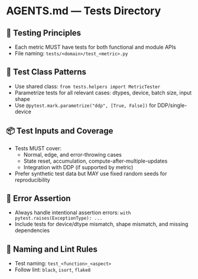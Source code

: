 # AGENTS.md — Tests Directory

## 🦾 Testing Principles

- Each metric MUST have tests for both functional and module APIs
- File naming: `tests/<domain>/test_<metric>.py`

## 🚥 Test Class Patterns

- Use shared class: `from tests.helpers import MetricTester`
- Parametrize tests for all relevant cases: dtypes, device, batch size, input shape
- Use `@pytest.mark.parametrize("ddp", [True, False])` for DDP/single-device

## 📦 Test Inputs and Coverage

- Tests MUST cover:
  - Normal, edge, and error-throwing cases
  - State reset, accumulation, compute-after-multiple-updates
  - Integration with DDP (if supported by metric)
- Prefer synthetic test data but MAY use fixed random seeds for reproducibility

## 🚨 Error Assertion

- Always handle intentional assertion errors: `with pytest.raises(ExceptionType): ...`
- Include tests for device/dtype mismatch, shape mismatch, and missing dependencies

## 📄 Naming and Lint Rules

- Test naming: `test_<function>_<aspect>`
- Follow lint: `black`, `isort`, `flake8`

